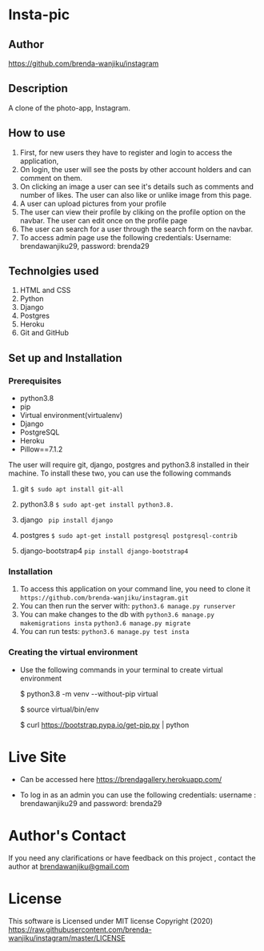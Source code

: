 # Insta-pic

## Author
https://github.com/brenda-wanjiku/instagram

## Description
A clone of the photo-app, Instagram.

## How to use 

1. First, for new users they have to register and login to access the application,
2. On login, the user will see the  posts by other account holders and can comment on them. 
3. On clicking an image a user can see it's details such as comments and number of likes. The user can also like or unlike image from this page.
4. A user can upload pictures from your profile
5. The user can view their profile by cliking on the profile option on the navbar. The user can edit once on the profile page
6. The user can search for a user through the search form on the navbar.
7. To access admin page use the following credentials: Username: brendawanjiku29, password: brenda29

## Technolgies used
1. HTML and CSS
2. Python
3. Django
4. Postgres
5. Heroku
6. Git and GitHub

## Set up and Installation
### Prerequisites
* python3.8
* pip
* Virtual environment(virtualenv)
* Django 
* PostgreSQL
* Heroku
* Pillow==7.1.2

The user will require git, django, postgres and python3.8 installed in their machine. To install these two, you can use the following commands

1. git
```$ sudo apt install git-all```

2. python3.8
```$ sudo apt-get install python3.8.```

3. django
``` pip install django```

4. postgres
```$ sudo apt-get install postgresql postgresql-contrib```

5. django-bootstrap4
```pip install django-bootstrap4```


### Installation
1. To access this application on your command line, you need to clone it 
`https://github.com/brenda-wanjiku/instagram.git`
2. You can then run the server with:
`python3.6 manage.py runserver`
3. You can make changes to the db with
`python3.6 manage.py makemigrations insta`
`python3.6 manage.py migrate`
4. You can run tests:
`python3.6 manage.py test insta`


### Creating the virtual environment
* Use the following commands in your terminal to create virtual environment

    $ python3.8 -m venv --without-pip virtual

    $ source virtual/bin/env

    $ curl https://bootstrap.pypa.io/get-pip.py | python
    



# Live Site
* Can be accessed here https://brendagallery.herokuapp.com/

* To log in as an admin you can use the following credentials:
      username : brendawanjiku29 and password: brenda29


# Author's Contact
If you need any clarifications or have feedback on this project , contact the author at brendawanjiku@gmail.com

# License
This software is Licensed under MIT license Copyright (2020)
https://raw.githubusercontent.com/brenda-wanjiku/instagram/master/LICENSE
